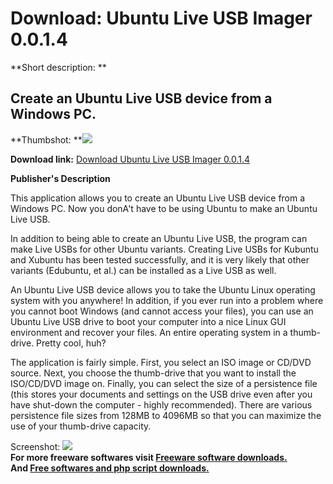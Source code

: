 # Download: Ubuntu Live USB Imager 0.0.1.4

**Short description: **

## Create an Ubuntu Live USB device from a Windows PC.

  
**Thumbshot: **![](http://www.freewarefiles.com/screenshot/ubuntuliveusbmngr_md.jpg)   
  
**Download link:** [Download Ubuntu Live USB Imager 0.0.1.4](http://freesoftwares.boysofts.com/Ubuntu-Live-USB-Imager_program_51462.html)  
  

**Publisher's Description**  
  

This application allows you to create an Ubuntu Live USB device from a Windows
PC. Now you donA't have to be using Ubuntu to make an Ubuntu Live USB.

In addition to being able to create an Ubuntu Live USB, the program can make
Live USBs for other Ubuntu variants. Creating Live USBs for Kubuntu and
Xubuntu has been tested successfully, and it is very likely that other
variants (Edubuntu, et al.) can be installed as a Live USB as well.

An Ubuntu Live USB device allows you to take the Ubuntu Linux operating system
with you anywhere! In addition, if you ever run into a problem where you
cannot boot Windows (and cannot access your files), you can use an Ubuntu Live
USB drive to boot your computer into a nice Linux GUI environment and recover
your files. An entire operating system in a thumb-drive. Pretty cool, huh?

The application is fairly simple. First, you select an ISO image or CD/DVD
source. Next, you choose the thumb-drive that you want to install the
ISO/CD/DVD image on. Finally, you can select the size of a persistence file
(this stores your documents and settings on the USB drive even after you have
shut-down the computer - highly recommended). There are various persistence
file sizes from 128MB to 4096MB so that you can maximize the use of your
thumb-drive capacity.

  
  
Screenshot: ![](http://www.freewarefiles.com/screenshot/ubuntuliveusbmngr.jpg)  
**For more freeware softwares visit [Freeware software downloads.](http://freesoftwares.boysofts.com/)**   
**And [Free softwares and php script downloads.](http://www.boysofts.com/)**

